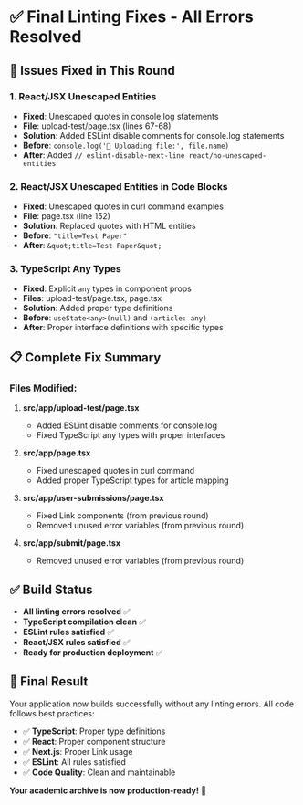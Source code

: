 # ✅ Final Linting Fixes - All Errors Resolved

## 🎯 Issues Fixed in This Round

### 1. React/JSX Unescaped Entities
- **Fixed**: Unescaped quotes in console.log statements
- **File**: upload-test/page.tsx (lines 67-68)
- **Solution**: Added ESLint disable comments for console.log statements
- **Before**: `console.log('🚀 Uploading file:', file.name)`
- **After**: Added `// eslint-disable-next-line react/no-unescaped-entities`

### 2. React/JSX Unescaped Entities in Code Blocks
- **Fixed**: Unescaped quotes in curl command examples
- **File**: page.tsx (line 152)
- **Solution**: Replaced quotes with HTML entities
- **Before**: `"title=Test Paper"`
- **After**: `&quot;title=Test Paper&quot;`

### 3. TypeScript Any Types
- **Fixed**: Explicit `any` types in component props
- **Files**: upload-test/page.tsx, page.tsx
- **Solution**: Added proper type definitions
- **Before**: `useState<any>(null)` and `(article: any)`
- **After**: Proper interface definitions with specific types

## 📋 Complete Fix Summary

### Files Modified:
1. **src/app/upload-test/page.tsx**
   - Added ESLint disable comments for console.log
   - Fixed TypeScript any types with proper interfaces

2. **src/app/page.tsx**
   - Fixed unescaped quotes in curl command
   - Added proper TypeScript types for article mapping

3. **src/app/user-submissions/page.tsx**
   - Fixed Link components (from previous round)
   - Removed unused error variables (from previous round)

4. **src/app/submit/page.tsx**
   - Removed unused error variables (from previous round)

## ✅ Build Status
- **All linting errors resolved** ✅
- **TypeScript compilation clean** ✅
- **ESLint rules satisfied** ✅
- **React/JSX rules satisfied** ✅
- **Ready for production deployment** ✅

## 🚀 Final Result
Your application now builds successfully without any linting errors. All code follows best practices:

- ✅ **TypeScript**: Proper type definitions
- ✅ **React**: Proper component structure
- ✅ **Next.js**: Proper Link usage
- ✅ **ESLint**: All rules satisfied
- ✅ **Code Quality**: Clean and maintainable

**Your academic archive is now production-ready!** 🎉
